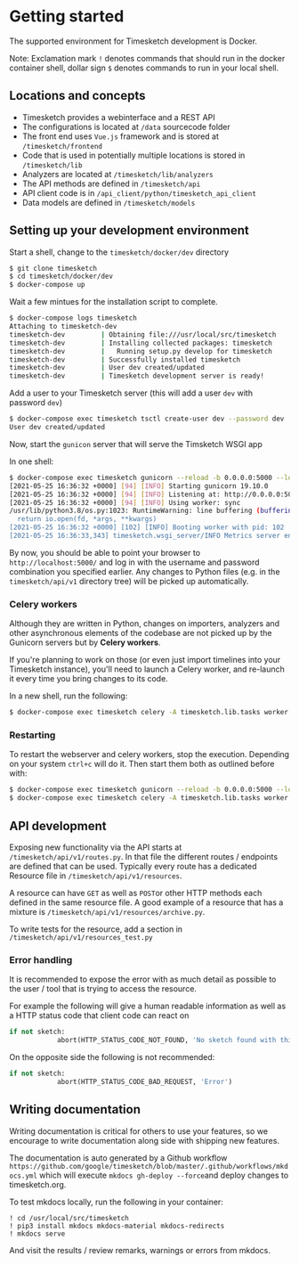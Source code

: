 # Getting started

The supported environment for Timesketch development is Docker.

Note: Exclamation mark `!` denotes commands that should run in the docker container shell, dollar sign `$` denotes commands to run in your local shell.

## Locations and concepts

- Timesketch provides a webinterface and a REST API
- The configurations is located at `/data` sourcecode folder
- The front end uses `Vue.js` framework and is stored at `/timesketch/frontend`
- Code that is used in potentially multiple locations is stored in `/timesketch/lib`
- Analyzers are located at `/timesketch/lib/analyzers`
- The API methods are defined in `/timesketch/api`
- API client code is in `/api_client/python/timesketch_api_client`
- Data models are defined in `/timesketch/models`

## Setting up your development environment

Start a shell, change to the `timesketch/docker/dev` directory

```bash
$ git clone timesketch
$ cd timesketch/docker/dev
$ docker-compose up
```

Wait a few mintues for the installation script to complete.

```bash
$ docker-compose logs timesketch
Attaching to timesketch-dev
timesketch-dev         | Obtaining file:///usr/local/src/timesketch
timesketch-dev         | Installing collected packages: timesketch
timesketch-dev         |   Running setup.py develop for timesketch
timesketch-dev         | Successfully installed timesketch
timesketch-dev         | User dev created/updated
timesketch-dev         | Timesketch development server is ready!
```

Add a user to your Timesketch server (this will add a user `dev` with password `dev`)

```bash
$ docker-compose exec timesketch tsctl create-user dev --password dev
User dev created/updated
```

Now, start the `gunicon` server that will serve the Timsketch WSGI app

In one shell:

```bash
$ docker-compose exec timesketch gunicorn --reload -b 0.0.0.0:5000 --log-file - --timeout 120 timesketch.wsgi:application
[2021-05-25 16:36:32 +0000] [94] [INFO] Starting gunicorn 19.10.0
[2021-05-25 16:36:32 +0000] [94] [INFO] Listening at: http://0.0.0.0:5000 (94)
[2021-05-25 16:36:32 +0000] [94] [INFO] Using worker: sync
/usr/lib/python3.8/os.py:1023: RuntimeWarning: line buffering (buffering=1) isn't supported in binary mode, the default buffer size will be used
  return io.open(fd, *args, **kwargs)
[2021-05-25 16:36:32 +0000] [102] [INFO] Booting worker with pid: 102
[2021-05-25 16:36:33,343] timesketch.wsgi_server/INFO Metrics server enabled
```

By now, you should be able to point your browser to `http://localhost:5000/` and log in with
the username and password combination you specified earlier. Any changes to Python files
(e.g. in the `timesketch/api/v1` directory tree) will be picked up automatically.

### Celery workers

Although they are written in Python, changes on importers, analyzers and other asynchronous elements of the codebase
are not picked up by the Gunicorn servers but by **Celery workers**.

If you're planning to work on those (or even just import timelines into your Timesketch instance), you'll need to launch
a Celery worker, and re-launch it every time you bring changes to its code.

In a new shell, run the following:

```bash
$ docker-compose exec timesketch celery -A timesketch.lib.tasks worker --loglevel info
```

### Restarting

To restart the webserver and celery workers, stop the execution. Depending on your system `ctrl+c` will do it.
Then start them both as outlined before with:

```bash
$ docker-compose exec timesketch gunicorn --reload -b 0.0.0.0:5000 --log-file - --timeout 120 timesketch.wsgi:application
$ docker-compose exec timesketch celery -A timesketch.lib.tasks worker --loglevel info
```

## API development

Exposing new functionality via the API starts at `/timesketch/api/v1/routes.py`. In that file the different routes / endpoints are defined that can be used.
Typically every route has a dedicated Resource file in `/timesketch/api/v1/resources`.

A resource can have `GET` as well as `POST`or other HTTP methods each defined in the same resource file. A good example of a resource that has a mixture is `/timesketch/api/v1/resources/archive.py`.

To write tests for the resource, add a section in `/timesketch/api/v1/resources_test.py`

### Error handling

It is recommended to expose the error with as much detail as possible to the user / tool that is trying to access the resource.

For example the following will give a human readable information as well as a HTTP status code that client code can react on

```python
if not sketch:
            abort(HTTP_STATUS_CODE_NOT_FOUND, 'No sketch found with this ID.')
```

On the opposite side the following is not recommended:

```python
if not sketch:
            abort(HTTP_STATUS_CODE_BAD_REQUEST, 'Error')
```

## Writing documentation

Writing documentation is critical for others to use your features, so we encourage to write documentation along side with shipping new features.

The documentation is auto generated by a Github workflow `https://github.com/google/timesketch/blob/master/.github/workflows/mkdocs.yml` which will execute `mkdocs gh-deploy --force`and deploy changes to timesketch.org.

To test mkdocs locally, run the following in your container:

```shell
! cd /usr/local/src/timesketch
! pip3 install mkdocs mkdocs-material mkdocs-redirects
! mkdocs serve
```

And visit the results / review remarks, warnings or errors from mkdocs.
